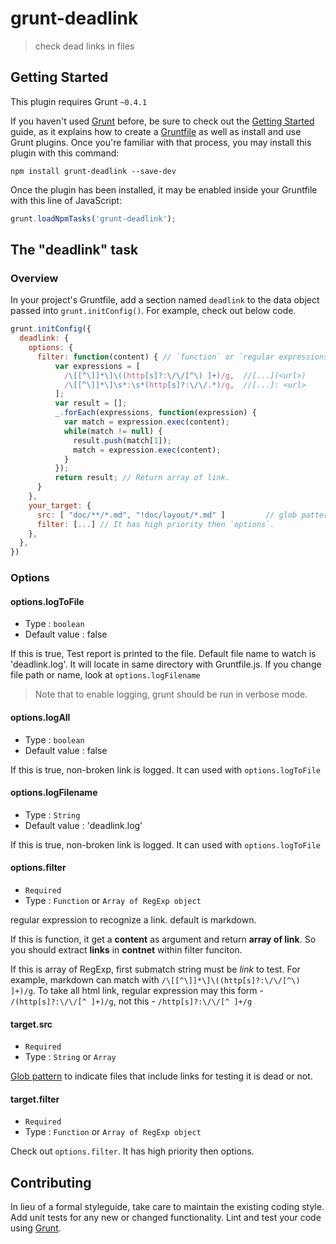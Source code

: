 # grunt-deadlink

> check dead links in files

## Getting Started
This plugin requires Grunt `~0.4.1`

If you haven't used [Grunt](http://gruntjs.com/) before, be sure to check out the [Getting Started](http://gruntjs.com/getting-started) guide, as it explains how to create a [Gruntfile](http://gruntjs.com/sample-gruntfile) as well as install and use Grunt plugins. Once you're familiar with that process, you may install this plugin with this command:

```shell
npm install grunt-deadlink --save-dev
```

Once the plugin has been installed, it may be enabled inside your Gruntfile with this line of JavaScript:

```js
grunt.loadNpmTasks('grunt-deadlink');
```

## The "deadlink" task

### Overview
In your project's Gruntfile, add a section named `deadlink` to the data object passed into `grunt.initConfig()`.
For example, check out below code.

```js
grunt.initConfig({
  deadlink: {
    options: {
      filter: function(content) { // `function` or `regular expressions` to take a link. default is markdown.
          var expressions = [
            /\[[^\]]*\]\((http[s]?:\/\/[^\) ]+)/g,  //[...](<url>)
            /\[[^\]]*\]\s*:\s*(http[s]?:\/\/.*)/g,  //[...]: <url>
          ];
          var result = [];
          _.forEach(expressions, function(expression) {
            var match = expression.exec(content);
            while(match != null) {
              result.push(match[1]);
              match = expression.exec(content);
            }
          });
          return result; // Return array of link. 
      }
    },
    your_target: {
      src: [ "doc/**/*.md", "!doc/layout/*.md" ]         // glob pattern. files path that include links to checking.
      filter: [...] // It has high priority then `options`.
    },
  },
})
```

### Options

#### options.logToFile
- Type : `boolean`
- Default value : false

If this is true, Test report is printed to the file. Default file name to watch is 'deadlink.log'.
It will locate in same directory with Gruntfile.js. If you change file path or name, look at `options.logFilename`

> Note that to enable logging, grunt should be run in verbose mode.

#### options.logAll
- Type : `boolean`
- Default value : false

If this is true, non-broken link is logged. It can used with `options.logToFile`

#### options.logFilename
- Type : `String`
- Default value : 'deadlink.log'

If this is true, non-broken link is logged. It can used with `options.logToFile`

#### options.filter
- `Required`
- Type : `Function` or `Array of RegExp object`

regular expression to recognize a link. default is markdown.

If this is function, it get a **content** as argument and return **array of link**. So you should extract **links** in **contnet** within filter funciton.

If this is array of RegExp, first submatch string must be *link* to test. For example, markdown can match with `/\[[^\]]*\]\((http[s]?:\/\/[^\) ]+)/g`. To take all html link, regular expression may this form - `/(http[s]?:\/\/[^ ]+)/g`, not this - `/http[s]?:\/\/[^ ]+/g`

#### target.src
- `Required`
- Type : `String` or `Array`

[Glob pattern](https://github.com/isaacs/node-glob#usage) to indicate files that include links for testing it is dead or not.

#### target.filter
- `Required`
- Type : `Function` or `Array of RegExp object`

Check out `options.filter`. It has high priority then options.


## Contributing
In lieu of a formal styleguide, take care to maintain the existing coding style. Add unit tests for any new or changed functionality. Lint and test your code using [Grunt](http://gruntjs.com/).

